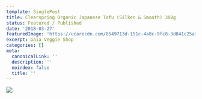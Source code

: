```yaml
---
template: SinglePost
title: Clearspring Organic Japanese Tofu (Silken & Smooth) 300g
status: Featured / Published
date: '2018-03-27'
featuredImage: 'https://ucarecdn.com/8549713d-151c-4a8c-9fc8-3d841c25a3c7/'
excerpt: Gaia Veggie Shop
categories: []
meta:
  canonicalLink: ''
  description: ''
  noindex: false
  title: ''
---
```

![](https://ucarecdn.com/8fb1f039-8879-4762-86fb-e6da5be714ae/)
